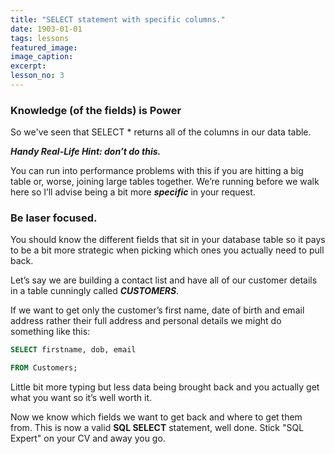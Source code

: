 ```yaml
---
title: "SELECT statement with specific columns."
date: 1903-01-01
tags: lessons
featured_image: 
image_caption: 
excerpt: 
lesson_no: 3
---
```

### Knowledge (of the fields) is Power

So we've seen that SELECT * returns all of the columns in our data table.

_**Handy Real-Life Hint: don&#8217;t do this.**_

You can run into performance problems with this if you are hitting a big table or, worse, joining large tables together. We&#8217;re running before we walk here so I&#8217;ll advise being a bit more _**specific**_ in your request.

### Be laser focused.

You should know the different fields that sit in your database table so it pays to be a bit more strategic when picking which ones you actually need to pull back.

Let&#8217;s say we are building a contact list and have all of our customer details in a table cunningly called _**CUSTOMERS**_.

If we want to get only the customer&#8217;s first name, date of birth and email address rather their full address and personal details we might do something like this:

```sql
SELECT firstname, dob, email

FROM Customers;
```

Little bit more typing but less data being brought back and you actually get what you want so it&#8217;s well worth it.

Now we know which fields we want to get back and where to get them from. This is now a valid **SQL SELECT** statement, well done. Stick "SQL Expert" on your CV and away you go.